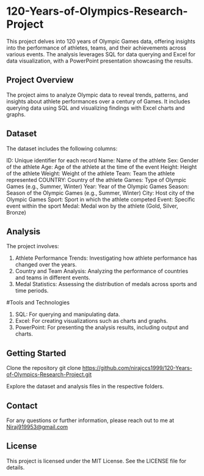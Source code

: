 # 120-Years-of-Olympics-Research-Project
This project delves into 120 years of Olympic Games data, offering insights into the performance of athletes, teams, and their achievements across various events. The analysis leverages SQL for data querying and Excel for data visualization, with a PowerPoint presentation showcasing the results.

## Project Overview
The project aims to analyze Olympic data to reveal trends, patterns, and insights about athlete performances over a century of Games. It includes querying data using SQL and visualizing findings with Excel charts and graphs.

## Dataset
The dataset includes the following columns:

ID: Unique identifier for each record
Name: Name of the athlete
Sex: Gender of the athlete
Age: Age of the athlete at the time of the event
Height: Height of the athlete
Weight: Weight of the athlete
Team: Team the athlete represented
COUNTRY: Country of the athlete
Games: Type of Olympic Games (e.g., Summer, Winter)
Year: Year of the Olympic Games
Season: Season of the Olympic Games (e.g., Summer, Winter)
City: Host city of the Olympic Games
Sport: Sport in which the athlete competed
Event: Specific event within the sport
Medal: Medal won by the athlete (Gold, Silver, Bronze)


## Analysis
The project involves:

1. Athlete Performance Trends: Investigating how athlete performance has changed over the years.
2. Country and Team Analysis: Analyzing the performance of countries and teams in different events.
3. Medal Statistics: Assessing the distribution of medals across sports and time periods.

#Tools and Technologies

1. SQL: For querying and manipulating data.
2. Excel: For creating visualizations such as charts and graphs.
3. PowerPoint: For presenting the analysis results, including output and charts.


## Getting Started

Clone the repository
    git clone https://github.com/nirajccs1999/120-Years-of-Olympics-Research-Project.git

Explore the dataset and analysis files in the respective folders.

## Contact
For any questions or further information, please reach out to me at Niraj919953@gmail.com

## License
This project is licensed under the MIT License. See the LICENSE file for details.



